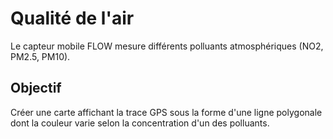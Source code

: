 # Qualité de l'air

Le capteur mobile FLOW mesure différents polluants atmosphériques (NO2, PM2.5, PM10).

## Objectif

Créer une carte affichant la trace GPS sous la forme d'une ligne polygonale dont la couleur varie selon la concentration d'un des polluants.